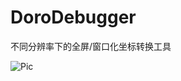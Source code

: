 # DoroDebugger
不同分辨率下的全屏/窗口化坐标转换工具

![Pic](https://github.com/user-attachments/assets/f36160b7-1c00-4901-8ef1-e38fac6d5043)
